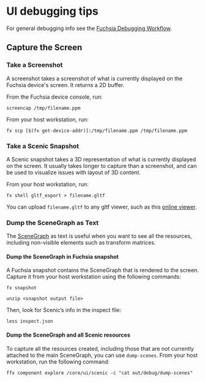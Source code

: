 # UI debugging tips

For general debugging info see the
[Fuchsia Debugging Workflow](/docs/development/debugging/debugging.md).

## Capture the Screen

### Take a Screenshot

A screenshot takes a screenshot of what is currently displayed on the Fuchsia
device's screen. It returns a 2D buffer.

From the Fuchsia device console, run:

```posix-terminal
screencap /tmp/filename.ppm
```

From your host workstation, run:

```posix-terminal
fx scp [$(fx get-device-addr)]:/tmp/filename.ppm /tmp/filename.ppm
```

### Take a Scenic Snapshot

A Scenic snapshot takes a 3D representation of what is currently displayed on
the screen. It usually takes longer to capture than a screenshot, and can be
used to visualize issues with layout of 3D content.

From your host workstation, run:

```posix-terminal
fx shell gltf_export > filename.gltf
```

You can upload `filename.gltf` to any gltf viewer, such as this
[online viewer](https://gltf-viewer.donmccurdy.com/).

### Dump the SceneGraph as Text

The [SceneGraph](/docs/concepts/ui/scenic/index.md#scenic-resource-graph)
as text is useful when you want to see all the resources, including non-visible
elements such as transform matrices.

#### Dump the SceneGraph in Fuchsia snapshot

A Fuchsia snapshot contains the SceneGraph that is rendered to the screen.
Capture it from your host workstation using the following commands:

```posix-terminal
fx snapshot
```

```posix-terminal
unzip <snapshot output file>
```

Then, look for Scenic’s info in the inspect file:

```posix-terminal
less inspect.json
```

#### Dump the SceneGraph and all Scenic resources

To capture all the resources created, including those that are not currently
attached to the main SceneGraph, you can use `dump-scenes`. From your host
workstation, run the following command:

```posix-terminal
ffx component explore /core/ui/scenic -c "cat out/debug/dump-scenes"
```
